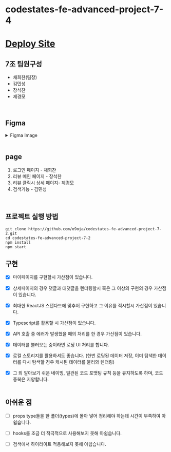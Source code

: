 # codestates-fe-advanced-project-7-4

# [Deploy Site]()

## 7조 팀원구성

- 채희찬(팀장)
- 김민성
- 장석찬
- 제경모

<br/>

## Figma

<details>
    <summary>Figma Image</summary>
    
![로그인 페이지](https://user-images.githubusercontent.com/91649767/187705211-7178a927-8f99-43dc-a085-5c66d3883e57.png)

![리뷰(메인) 페이지](https://user-images.githubusercontent.com/91649767/187705141-9a55b41f-5407-449a-a931-6c8d1a6231b9.png)

![리뷰 클릭시](https://user-images.githubusercontent.com/91649767/187705255-a8e5da0d-7249-41e0-be21-a1e3d7eda8d6.png)

![검색기능](https://user-images.githubusercontent.com/91649767/187705353-90adf830-6dd6-4683-a931-1d6aead413bf.png)

![검색기능-1](https://user-images.githubusercontent.com/91649767/187705370-6063f918-48a4-4751-9d70-49a98dae40d8.png)

</details>
<br/>

## page

1. 로그인 페이지 - 채희찬
2. 리뷰 메인 페이지 - 장석찬
3. 리뷰 클릭시 상세 페이지- 제경모
4. 검색기능 - 김민성

<br/>

## 프로젝트 실행 방법

```
git clone https://github.com/o9oja/codestates-fe-advanced-project-7-2.git
cd codestates-fe-advanced-project-7-2
npm install
npm start
```

## 구현

- [x] 마이페이지를 구현할시 가산점이 있습니다.

- [x] 상세페이지의 경우 댓글과 대댓글을 렌더링할시 혹은 그 이상의 구현의 경우 가산점이 있습니다.

- [x] 최대한 ReactJS 스탠다드에 맞추어 구현하고 그 이유를 적시할시 가산점이 있습니다.

- [x] Typescript를 활용할 시 가산점이 있습니다.

- [x] API 호출 중 에러가 발생했을 때의 처리를 한 경우 가산점이 있습니다.

- [x] 데이터를 불러오는 중이라면 로딩 UI 처리를 합니다.

- [x] 로컬 스토리지를 활용하셔도 좋습니다. (한번 로딩된 데이터 저장, 이미 탐색한 데이터를 다시 탐색할 경우 캐시된 데이터를 불러와 렌더링)

- [x] 그 외 알아보기 쉬운 네이밍, 일관된 코드 포맷팅 규칙 등을 유지하도록 하며, 코드 중복은 지양합니다.
      <br/>
      <br/>

## 아쉬운 점

- [ ] props type들을 한 폴더(types)에 몰아 넣어 정리해야 하는데 시간이 부족하여 아쉽습니다.

- [ ] hooks를 조금 더 적극적으로 사용해보지 못해 아쉽습니다.

- [ ] 검색에서 하이라이트 적용해보지 못해 아쉽습니다.
